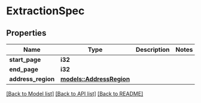 # ExtractionSpec

## Properties

Name | Type | Description | Notes
------------ | ------------- | ------------- | -------------
**start_page** | **i32** |  | 
**end_page** | **i32** |  | 
**address_region** | [**models::AddressRegion**](addressRegion.md) |  | 

[[Back to Model list]](../README.md#documentation-for-models) [[Back to API list]](../README.md#documentation-for-api-endpoints) [[Back to README]](../README.md)


